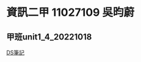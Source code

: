 # 資訊二甲 11027109 吳昀蔚

## 甲班unit1_4_20221018

[DS筆記](https://drive.google.com/file/d/1OOZ92HQwhu6OxwYjReaBOn56T977XRvt/view?usp=sharing)
